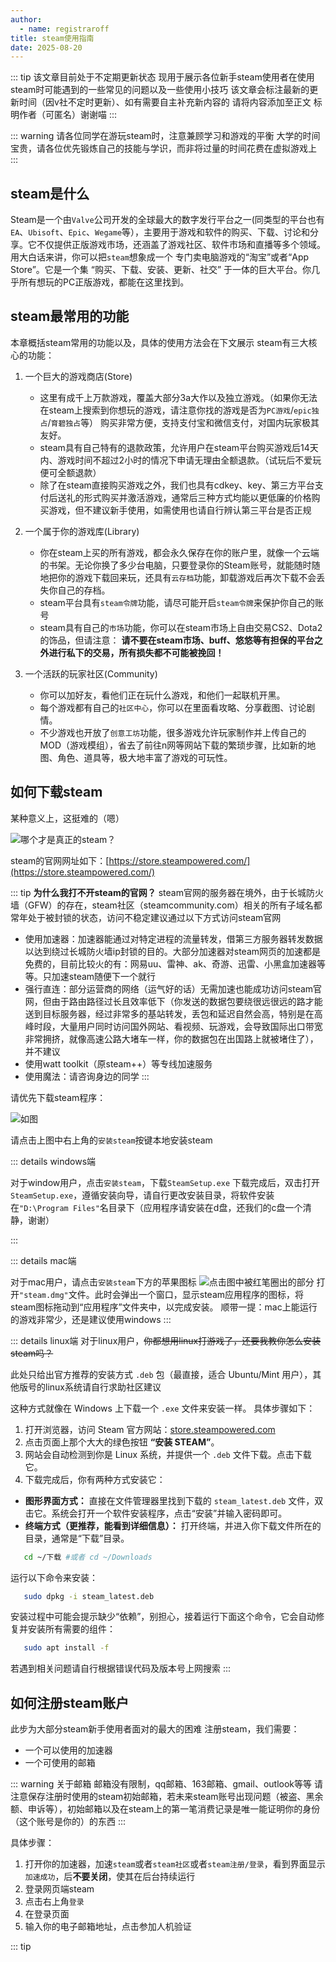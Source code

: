 ```yaml
---
author:
  - name: registraroff
title: steam使用指南
date: 2025-08-20
---
```


::: tip
该文章目前处于不定期更新状态 现用于展示各位新手steam使用者在使用steam时可能遇到的一些常见的问题以及一些使用小技巧 该文章会标注最新的更新时间（因v社不定时更新）、如有需要自主补充新内容的 请将内容添加至正文 标明作者（可匿名）谢谢喵
:::

::: warning
请各位同学在游玩steam时，注意兼顾学习和游戏的平衡 大学的时间宝贵，请各位优先锻炼自己的技能与学识，而非将过量的时间花费在虚拟游戏上
:::

## steam是什么

Steam是一个由`Valve`公司开发的全球最大的数字发行平台之一(同类型的平台也有`EA`、`Ubisoft`、`Epic`、`Wegame`等），主要用于游戏和软件的购买、下载、讨论和分享。它不仅提供正版游戏市场，还涵盖了游戏社区、软件市场和直播等多个领域。
用大白话来讲，你可以把`steam`想象成一个 专门卖电脑游戏的“淘宝”或者“App Store”。它是一个集 “购买、下载、安装、更新、社交” 于一体的巨大平台。你几乎所有想玩的PC正版游戏，都能在这里找到。

## steam最常用的功能

本章概括steam常用的功能以及，具体的使用方法会在下文展示
steam有三大核心的功能：

1. 一个巨大的游戏商店(Store)
   - 这里有成千上万款游戏，覆盖大部分3a大作以及独立游戏。（如果你无法在steam上搜索到你想玩的游戏，请注意你找的游戏是否为`PC游戏`/`epic独占`/`育碧独占`等）
  购买非常方便，支持支付宝和微信支付，对国内玩家极其友好。
   - steam具有自己特有的退款政策，允许用户在steam平台购买游戏后14天内、游戏时间不超过2小时的情况下申请无理由全额退款。（试玩后不爱玩便可全额退款）
   - 除了在steam直接购买游戏之外，我们也具有cdkey、key、第三方平台支付后送礼的形式购买并激活游戏，通常后三种方式均能以更低廉的价格购买游戏，但不建议新手使用，如需使用也请自行辨认第三平台是否正规

2. 一个属于你的游戏库(Library)
   - 你在steam上买的所有游戏，都会永久保存在你的账户里，就像一个云端的书架。无论你换了多少台电脑，只要登录你的Steam账号，就能随时随地把你的游戏下载回来玩，还具有`云存档`功能，卸载游戏后再次下载不会丢失你自己的存档。
   - steam平台具有`steam令牌`功能，请尽可能开启`steam令牌`来保护你自己的账号
   - steam具有自己的`市场`功能，你可以在steam市场上自由交易CS2、Dota2的饰品，但请注意：
  **请不要在steam市场、buff、悠悠等有担保的平台之外进行私下的交易，所有损失都不可能被挽回！**
  
3. 一个活跃的玩家社区(Community)
   - 你可以加好友，看他们正在玩什么游戏，和他们一起联机开黑。
   - 每个游戏都有自己的`社区中心`，你可以在里面看攻略、分享截图、讨论剧情。
   - 不少游戏也开放了`创意工坊`功能，很多游戏允许玩家制作并上传自己的MOD（游戏模组），省去了前往n网等网站下载的繁琐步骤，比如新的地图、角色、道具等，极大地丰富了游戏的可玩性。

## 如何下载steam

某种意义上，这挺难的（嗯）

![哪个才是真正的steam？](https://youke1.picui.cn/s1/2025/08/25/68ac6009a4d18.jpg)

steam的官网网址如下：[https://store.steampowered.com/](https://store.steampowered.com/)

::: tip
**为什么我打不开steam的官网？**
steam官网的服务器在境外，由于长城防火墙（GFW）的存在，steam社区（steamcommunity.com）相关的所有子域名都常年处于被封锁的状态，访问不稳定建议通过以下方式访问steam官网

- 使用加速器：加速器能通过对特定进程的流量转发，借第三方服务器转发数据以达到绕过长城防火墙ip封锁的目的。大部分加速器对steam网页的加速都是免费的，目前比较火的有：网易uu、雷神、ak、奇游、迅雷、小黑盒加速器等等。只加速steam随便下一个就行
- 强行直连：部分运营商的网络（运气好的话）无需加速也能成功访问steam官网，但由于路由路径过长且效率低下（你发送的数据包要绕很远很远的路才能送到目标服务器，经过非常多的基站转发，丢包和延迟自然会高，特别是在高峰时段，大量用户同时访问国外网站、看视频、玩游戏，会导致国际出口带宽非常拥挤，就像高速公路大堵车一样，你的数据包在出国路上就被堵住了），并不建议
- 使用watt toolkit（原steam++）等专线加速服务
- 使用魔法：请咨询身边的同学
:::

请优先下载steam程序：

![如图](https://youke1.picui.cn/s1/2025/08/26/68ad5b3f0f86d.png)

请点击上图中右上角的`安装steam`按键本地安装steam

::: details windows端

对于window用户，点击`安装steam`，下载`SteamSetup.exe`
下载完成后，双击打开`SteamSetup.exe`，遵循安装向导，请自行更改安装目录，将软件安装在`"D:\Program Files"`名目录下（应用程序请安装在d盘，还我们的c盘一个清静，谢谢）

:::

::: details mac端

对于mac用户，请点击`安装steam`下方的苹果图标
![点击图中被红笔圈出的部分](https://youke1.picui.cn/s1/2025/08/26/68ad69d2512f3.png)
打开`"steam.dmg"`文件。此时会弹出一个窗口，显示steam应用程序的图标，将steam图标拖动到“应用程序”文件夹中，以完成安装。
顺带一提：mac上能运行的游戏非常少，还是建议使用windows
:::

::: details linux端
对于linux用户，~~你都想用linux打游戏了，还要我教你怎么安装steam吗？~~

此处只给出官方推荐的安装方式 `.deb` 包（最直接，适合 Ubuntu/Mint 用户），其他版号的linux系统请自行求助社区建议

这种方式就像在 Windows 上下载一个 `.exe` 文件来安装一样。
具体步骤如下：

1. 打开浏览器，访问 Steam 官方网站：[store.steampowered.com](https://store.steampowered.com/about/)
2. 点击页面上那个大大的绿色按钮 **“安装 STEAM”**。
3. 网站会自动检测到你是 Linux 系统，并提供一个 `.deb` 文件下载。点击下载它。
4. 下载完成后，你有两种方式安装它：

- **图形界面方式：** 直接在文件管理器里找到下载的 `steam_latest.deb` 文件，双击它。系统会打开一个软件安装程序，点击“安装”并输入密码即可。
- **终端方式（更推荐，能看到详细信息）：**
   打开终端，并进入你下载文件所在的目录，通常是“下载”目录。

```bash
   cd ~/下载 #或者 cd ~/Downloads
```

运行以下命令来安装：

```bash
   sudo dpkg -i steam_latest.deb
```

安装过程中可能会提示缺少“依赖”，别担心，接着运行下面这个命令，它会自动修复并安装所有需要的组件：

```bash
   sudo apt install -f
```

若遇到相关问题请自行根据错误代码及版本号上网搜索
:::

## 如何注册steam账户

此步为大部分steam新手使用者面对的最大的困难
注册steam，我们需要：

- 一个可以使用的加速器
- 一个可使用的邮箱

::: warning 关于邮箱
邮箱没有限制，qq邮箱、163邮箱、gmail、outlook等等
请注意保存注册时使用的steam初始邮箱，若未来steam账号出现问题（被盗、黑余额、申诉等），初始邮箱以及在steam上的第一笔消费记录是唯一能证明你的身份（这个账号是你的）的东西
:::

具体步骤：

1. 打开你的加速器，加速`steam`或者`steam社区`或者`steam注册/登录`，看到界面显示`加速成功`，后**不要关闭**，使其在后台持续运行
2. 登录网页端steam
3. 点击右上角`登录`
4. 在登录页面
5. 输入你的电子邮箱地址，点击参加人机验证

::: tip 